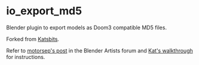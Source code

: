 io_export_md5
=============

Blender plugin to export models as Doom3 compatible MD5 files.

Forked from [Katsbits](http://www.katsbits.com/tools/).

Refer to [motorsep's post](http://blenderartists.org/forum/showthread.php?262020-Need-help-fixing-MD5-exporter&p=2173491&viewfull=1#post2173491) in the Blender Artists forum and [Kat's walkthrough](http://www.katsbits.com/smforum/index.php?topic=178.msg966#msg966) for instructions.